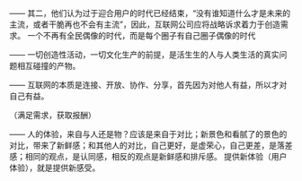 ——
其二，他们认为过于迎合用户的时代已经结束，“没有谁知道什么才是未来的主流，或者干脆再也不会有主流”，因此，互联网公司应将战略诉求着力于创造需求。
一个不再有全民偶像的时代，而是每个圈子有自己圈子偶像的时代

——
一切创造性活动，一切文化生产的前提，是活生生的人与人类生活的真实问题相互碰撞的产物。

——
互联网的本质是连接、开放、协作、分享，首先因为对他人有益，所以才对自己有益。

（满足需求，获取报酬）

——
人的体验，来自与人还是物？应该是来自于对比；新景色和看腻了的景色的对比，带来了新鲜感；和其他人的对比，自己更好，是虚荣心，自己更差，是落差感；相同的观点，是认同感，相反的观点是新鲜感和排斥感。
提供新体验（用户体验），就是提供新感受。

